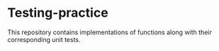 # Testing-practice
This repository contains implementations of functions along with their corresponding unit tests.
